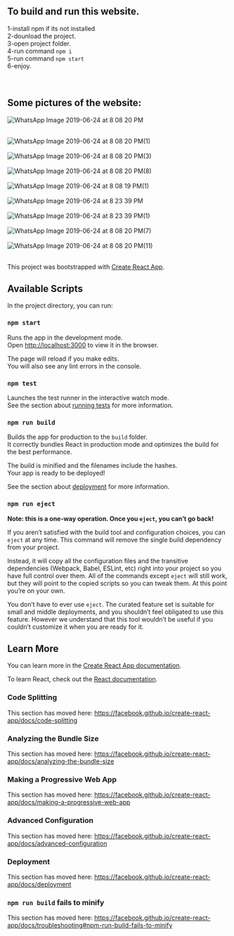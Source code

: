 ## To build and run this website.<br>
1-install npm if its not installed<br>
2-dounload the project.<br>
3-open project folder.<br>
4-run command `npm i`<br>
5-run command `npm start`<br>
6-enjoy.<br>
<br><br>
## Some pictures of the website:
![WhatsApp Image 2019-06-24 at 8 08 20 PM](https://user-images.githubusercontent.com/34524576/65523097-0b9d0a00-deec-11e9-9caa-a0c7c88c8ee7.jpeg)<br><br>

![WhatsApp Image 2019-06-24 at 8 08 20 PM(1)](https://user-images.githubusercontent.com/34524576/65523133-1bb4e980-deec-11e9-89bc-9cd1ff88eeee.jpeg)<br><br>
![WhatsApp Image 2019-06-24 at 8 08 20 PM(3)](https://user-images.githubusercontent.com/34524576/65523185-31c2aa00-deec-11e9-8657-da24e2098d3c.jpeg)<br><br>
![WhatsApp Image 2019-06-24 at 8 08 20 PM(8)](https://user-images.githubusercontent.com/34524576/65523299-5cacfe00-deec-11e9-9154-f4063aa65dc5.jpeg)<br><br>
![WhatsApp Image 2019-06-24 at 8 08 19 PM(1)](https://user-images.githubusercontent.com/34524576/65523316-646ca280-deec-11e9-8a14-ca1eb1a03412.jpeg)<br><br>
![WhatsApp Image 2019-06-24 at 8 23 39 PM](https://user-images.githubusercontent.com/34524576/65523329-69315680-deec-11e9-95c4-05b7298b9b68.jpeg)<br><br>
![WhatsApp Image 2019-06-24 at 8 23 39 PM(1)](https://user-images.githubusercontent.com/34524576/65523335-6df60a80-deec-11e9-8fea-11ec46a50f0e.jpeg)<br><br>
![WhatsApp Image 2019-06-24 at 8 08 20 PM(7)](https://user-images.githubusercontent.com/34524576/65523370-7c442680-deec-11e9-9309-0ff2d3a2d5a5.jpeg)<br><br>
![WhatsApp Image 2019-06-24 at 8 08 20 PM(11)](https://user-images.githubusercontent.com/34524576/65523396-81a17100-deec-11e9-930f-25f46eba2b36.jpeg)<br><br>






This project was bootstrapped with [Create React App](https://github.com/facebook/create-react-app).

## Available Scripts

In the project directory, you can run:

### `npm start`

Runs the app in the development mode.<br>
Open [http://localhost:3000](http://localhost:3000) to view it in the browser.

The page will reload if you make edits.<br>
You will also see any lint errors in the console.

### `npm test`

Launches the test runner in the interactive watch mode.<br>
See the section about [running tests](https://facebook.github.io/create-react-app/docs/running-tests) for more information.

### `npm run build`

Builds the app for production to the `build` folder.<br>
It correctly bundles React in production mode and optimizes the build for the best performance.

The build is minified and the filenames include the hashes.<br>
Your app is ready to be deployed!

See the section about [deployment](https://facebook.github.io/create-react-app/docs/deployment) for more information.

### `npm run eject`

**Note: this is a one-way operation. Once you `eject`, you can’t go back!**

If you aren’t satisfied with the build tool and configuration choices, you can `eject` at any time. This command will remove the single build dependency from your project.

Instead, it will copy all the configuration files and the transitive dependencies (Webpack, Babel, ESLint, etc) right into your project so you have full control over them. All of the commands except `eject` will still work, but they will point to the copied scripts so you can tweak them. At this point you’re on your own.

You don’t have to ever use `eject`. The curated feature set is suitable for small and middle deployments, and you shouldn’t feel obligated to use this feature. However we understand that this tool wouldn’t be useful if you couldn’t customize it when you are ready for it.

## Learn More

You can learn more in the [Create React App documentation](https://facebook.github.io/create-react-app/docs/getting-started).

To learn React, check out the [React documentation](https://reactjs.org/).

### Code Splitting

This section has moved here: https://facebook.github.io/create-react-app/docs/code-splitting

### Analyzing the Bundle Size

This section has moved here: https://facebook.github.io/create-react-app/docs/analyzing-the-bundle-size

### Making a Progressive Web App

This section has moved here: https://facebook.github.io/create-react-app/docs/making-a-progressive-web-app

### Advanced Configuration

This section has moved here: https://facebook.github.io/create-react-app/docs/advanced-configuration

### Deployment

This section has moved here: https://facebook.github.io/create-react-app/docs/deployment

### `npm run build` fails to minify

This section has moved here: https://facebook.github.io/create-react-app/docs/troubleshooting#npm-run-build-fails-to-minify
